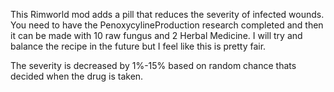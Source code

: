 This Rimworld mod adds a pill that reduces the severity of infected wounds. You need to have the PenoxycylineProduction research completed and then it can be made with 10 raw fungus and 2 Herbal Medicine. I will try and balance the recipe in the future but I feel like this is pretty fair.

The severity is decreased by 1%-15% based on random chance thats decided when the drug is taken. 
